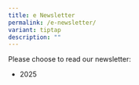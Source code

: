 ```yaml
---
title: e Newsletter
permalink: /e-newsletter/
variant: tiptap
description: ""
---
```

<p>Please choose to read our newsletter:</p>
<ul data-tight="true" class="tight">
<li>
<p>2025</p>
</li>
</ul>
<p></p>